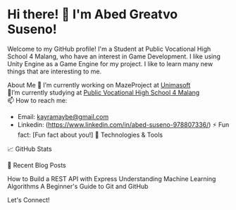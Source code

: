 <h1>Hi there! 👋 I'm Abed Greatvo Suseno!</h1>

Welcome to my GitHub profile! I'm a Student at Public Vocational High School 4 Malang, who have an interest in Game Development. I like using Unity Engine as a Game Engine for my project. I like to learn many new things that are interesting to me. 

About Me
🔭 I’m currently working on MazeProject at [Unimasoft](https://unimasoft.id/)  
🌱I’m currently studying at [Public Vocational High School 4 Malang](https://smkn4malang.sch.id)  
📫 How to reach me:  
- Email: kayramaybe@gmail.com
- Linkedin: (https://www.linkedin.com/in/abed-suseno-978807336/)
⚡ Fun fact: [Fun fact about you!]
🔧 Technologies & Tools


📈 GitHub Stats


📝 Recent Blog Posts
<!-- BLOG-POST-LIST:START -->
How to Build a REST API with Express
Understanding Machine Learning Algorithms
A Beginner's Guide to Git and GitHub
<!-- BLOG-POST-LIST:END -->
Let's Connect!
